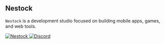 ## Nestock
`Nestock` is a development studio focused on building mobile apps, games, and web tools.

<p align="left">
<a href="https://nestock.pl">
<img src="https://img.shields.io/badge/nestock.pl-black?style=for-the-badge&logo=windowsterminal&logoColor=white" alt="Nestock"/>
</a>
<a href="https://discord.gg/">
<img src="https://img.shields.io/badge/Discord-black?style=for-the-badge&logo=windowsterminal&logoColor=white" alt="Discord" />
</a>
</p>
